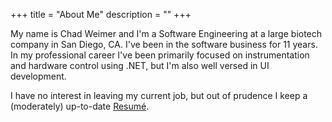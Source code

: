 +++
title = "About Me"
description = ""
+++

My name is Chad Weimer and I'm a Software Engineering at a large biotech company in San Diego, CA. I've been in the software business for 11 years. In my professional career I've been primarily focused on instrumentation and hardware control using .NET, but I'm also well versed in UI development.

I have no interest in leaving my current job, but out of prudence I keep a (moderately) up-to-date [Resumé](/page/about/resume).
